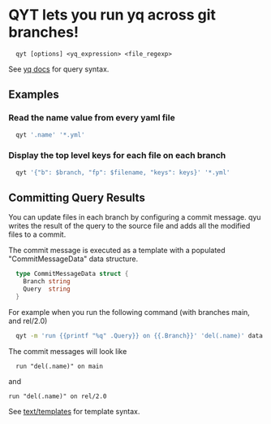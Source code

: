 # QYT lets you run yq across git branches!

```
  qyt [options] <yq_expression> <file_regexp>
```

See [yq docs](https://mikefarah.gitbook.io/yq/) for query syntax.

## Examples

### Read the name value from every yaml file
```sh
  qyt '.name' '*.yml'
```

### Display the top level keys for each file on each branch

```sh
  qyt '{"b": $branch, "fp": $filename, "keys": keys}' '*.yml'
```

## Committing Query Results

You can update files in each branch by configuring a commit message.
qyu writes the result of the query to the source file and adds all the
modified files to a commit.

The commit message is executed as a template with a populated
"CommitMessageData" data structure.

```go
  type CommitMessageData struct {
    Branch string
    Query  string
  }
```

For example when you run the following command (with branches main, and rel/2.0)

```sh
  qyt -m 'run {{printf "%q" .Query}} on {{.Branch}}' 'del(.name)' data.yml
```

The commit messages will look like
```
  run "del(.name)" on main
```
and
```
run "del(.name)" on rel/2.0
```

See [text/templates](https://golang.org/pkg/text/template/) for template syntax.
